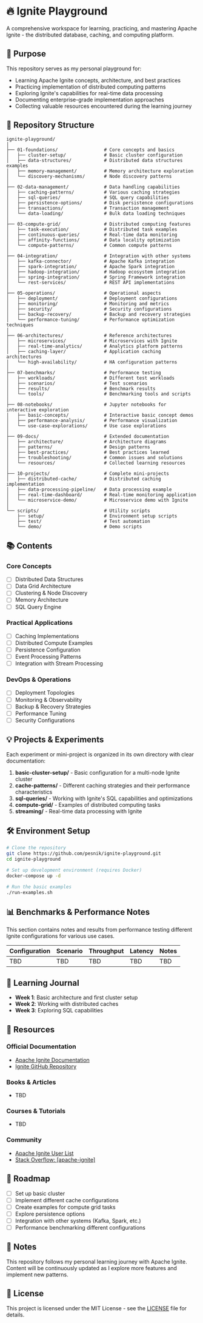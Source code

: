 # 🔥 Ignite Playground

A comprehensive workspace for learning, practicing, and mastering Apache Ignite - the distributed database, caching, and computing platform.

## 🚀 Purpose

This repository serves as my personal playground for:

- Learning Apache Ignite concepts, architecture, and best practices
- Practicing implementation of distributed computing patterns
- Exploring Ignite's capabilities for real-time data processing
- Documenting enterprise-grade implementation approaches
- Collecting valuable resources encountered during the learning journey

## 📂 Repository Structure

```
ignite-playground/
│
├── 01-foundations/                 # Core concepts and basics
│   ├── cluster-setup/              # Basic cluster configuration
│   ├── data-structures/            # Distributed data structures examples
│   ├── memory-management/          # Memory architecture exploration
│   └── discovery-mechanisms/       # Node discovery patterns
│
├── 02-data-management/             # Data handling capabilities
│   ├── caching-patterns/           # Various caching strategies
│   ├── sql-queries/                # SQL query capabilities
│   ├── persistence-options/        # Disk persistence configurations
│   ├── transactions/               # Transaction management
│   └── data-loading/               # Bulk data loading techniques
│
├── 03-compute-grid/                # Distributed computing features
│   ├── task-execution/             # Distributed task examples
│   ├── continuous-queries/         # Real-time data monitoring
│   ├── affinity-functions/         # Data locality optimization
│   └── compute-patterns/           # Common compute patterns
│
├── 04-integration/                 # Integration with other systems
│   ├── kafka-connector/            # Apache Kafka integration
│   ├── spark-integration/          # Apache Spark integration
│   ├── hadoop-integration/         # Hadoop ecosystem integration
│   ├── spring-integration/         # Spring Framework integration
│   └── rest-services/              # REST API implementations
│
├── 05-operations/                  # Operational aspects
│   ├── deployment/                 # Deployment configurations
│   ├── monitoring/                 # Monitoring and metrics
│   ├── security/                   # Security configurations
│   ├── backup-recovery/            # Backup and recovery strategies
│   └── performance-tuning/         # Performance optimization techniques
│
├── 06-architectures/               # Reference architectures
│   ├── microservices/              # Microservices with Ignite
│   ├── real-time-analytics/        # Analytics platform patterns
│   ├── caching-layer/              # Application caching architectures
│   └── high-availability/          # HA configuration patterns
│
├── 07-benchmarks/                  # Performance testing
│   ├── workloads/                  # Different test workloads
│   ├── scenarios/                  # Test scenarios
│   ├── results/                    # Benchmark results
│   └── tools/                      # Benchmarking tools and scripts
│
├── 08-notebooks/                   # Jupyter notebooks for interactive exploration
│   ├── basic-concepts/             # Interactive basic concept demos
│   ├── performance-analysis/       # Performance visualization
│   └── use-case-explorations/      # Use case explorations
│
├── 09-docs/                        # Extended documentation
│   ├── architecture/               # Architecture diagrams
│   ├── patterns/                   # Design patterns
│   ├── best-practices/             # Best practices learned
│   ├── troubleshooting/            # Common issues and solutions
│   └── resources/                  # Collected learning resources
│
├── 10-projects/                    # Complete mini-projects
│   ├── distributed-cache/          # Distributed caching implementation
│   ├── data-processing-pipeline/   # Data processing example
│   ├── real-time-dashboard/        # Real-time monitoring application
│   └── microservice-demo/          # Microservice demo with Ignite
│
└── scripts/                        # Utility scripts
    ├── setup/                      # Environment setup scripts
    ├── test/                       # Test automation
    └── demo/                       # Demo scripts
```

## 📚 Contents

### Core Concepts
- [ ] Distributed Data Structures
- [ ] Data Grid Architecture
- [ ] Clustering & Node Discovery
- [ ] Memory Architecture
- [ ] SQL Query Engine

### Practical Applications
- [ ] Caching Implementations
- [ ] Distributed Compute Examples
- [ ] Persistence Configuration
- [ ] Event Processing Patterns
- [ ] Integration with Stream Processing

### DevOps & Operations
- [ ] Deployment Topologies
- [ ] Monitoring & Observability
- [ ] Backup & Recovery Strategies
- [ ] Performance Tuning
- [ ] Security Configurations

## 💡 Projects & Experiments

Each experiment or mini-project is organized in its own directory with clear documentation:

1. **basic-cluster-setup/** - Basic configuration for a multi-node Ignite cluster
2. **cache-patterns/** - Different caching strategies and their performance characteristics
3. **sql-queries/** - Working with Ignite's SQL capabilities and optimizations
4. **compute-grid/** - Examples of distributed computing tasks
5. **streaming/** - Real-time data processing with Ignite

## 🛠️ Environment Setup

```bash
# Clone the repository
git clone https://github.com/pesnik/ignite-playground.git
cd ignite-playground

# Set up development environment (requires Docker)
docker-compose up -d

# Run the basic examples
./run-examples.sh
```

## 📊 Benchmarks & Performance Notes

This section contains notes and results from performance testing different Ignite configurations for various use cases.

| Configuration | Scenario | Throughput | Latency | Notes |
|---------------|----------|------------|---------|-------|
| TBD | TBD | TBD | TBD | TBD |

## 📝 Learning Journal

- **Week 1**: Basic architecture and first cluster setup
- **Week 2**: Working with distributed caches
- **Week 3**: Exploring SQL capabilities

## 📖 Resources

### Official Documentation
- [Apache Ignite Documentation](https://ignite.apache.org/docs/latest/)
- [Ignite GitHub Repository](https://github.com/apache/ignite)

### Books & Articles
- TBD

### Courses & Tutorials
- TBD

### Community
- [Apache Ignite User List](https://lists.apache.org/list.html?user@ignite.apache.org)
- [Stack Overflow: [apache-ignite]](https://stackoverflow.com/questions/tagged/apache-ignite)

## 🔄 Roadmap

- [ ] Set up basic cluster
- [ ] Implement different cache configurations
- [ ] Create examples for compute grid tasks
- [ ] Explore persistence options
- [ ] Integration with other systems (Kafka, Spark, etc.)
- [ ] Performance benchmarking different configurations

## 📌 Notes

This repository follows my personal learning journey with Apache Ignite. Content will be continuously updated as I explore more features and implement new patterns.

## 📃 License

This project is licensed under the MIT License - see the [LICENSE](LICENSE) file for details.
